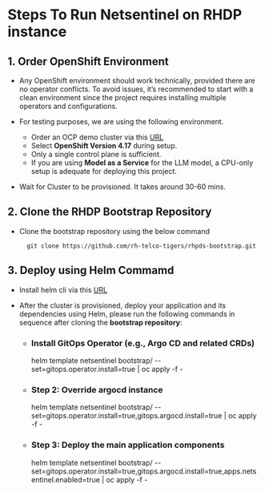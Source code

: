 # Steps To Run Netsentinel on RHDP instance

## 1. Order OpenShift Environment

- Any OpenShift environment should work technically, provided there are no operator conflicts. To avoid issues, it’s recommended to start with a clean environment since the project requires installing multiple operators and configurations.
- For testing purposes, we are using the following environment.
  - Order an OCP demo cluster via this [URL](https://catalog.demo.redhat.com/catalog?item=babylon-catalog-prod/sandboxes-gpte.ocp-wksp.prod&utm_source=webapp&utm_medium=share-link)
  - Select **OpenShift Version 4.17** during setup.
  - Only a single control plane is sufficient.
  - If you are using **Model as a Service** for the LLM model, a CPU-only setup is adequate for deploying this project.

- Wait for Cluster to be provisioned. It takes around 30-60 mins.


## 2. Clone the RHDP Bootstrap Repository
- Clone the bootstrap repository using the below command

        git clone https://github.com/rh-telco-tigers/rhpds-bootstrap.git


## 3. Deploy using Helm Commamd
- Install helm cli via this [URL](https://helm.sh/docs/intro/install/)
- After the cluster is provisioned, deploy your application and its dependencies using Helm, please run the following commands in sequence after cloning the **bootstrap repository**:

    
    - ### Install GitOps Operator (e.g., Argo CD and related CRDs)
      
        helm template netsentinel bootstrap/ --set=gitops.operator.install=true | oc apply -f -
    
    - ### Step 2: Override argocd instance
      
        helm template netsentinel bootstrap/ --set=gitops.operator.install=true,gitops.argocd.install=true | oc apply -f -

    - ### Step 3: Deploy the main application components
      
        helm template netsentinel bootstrap/ --set=gitops.operator.install=true,gitops.argocd.install=true,apps.netsentinel.enabled=true | oc apply -f -

